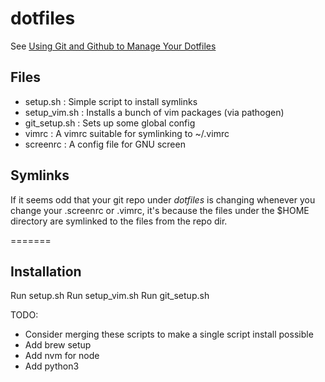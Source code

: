# dotfiles

See [Using Git and Github to Manage Your Dotfiles](http://blog.smalleycreative.com/tutorials/using-git-and-github-to-manage-your-dotfiles/)

## Files
* setup.sh     : Simple script to install symlinks
* setup_vim.sh : Installs a bunch of vim packages (via pathogen)
* git_setup.sh : Sets up some global config
* vimrc        : A vimrc suitable for symlinking to ~/.vimrc
* screenrc     : A config file for GNU screen

## Symlinks
If it seems odd that your git repo under *dotfiles* is changing whenever you
change your .screenrc or .vimrc, it's because the files under the $HOME
directory are symlinked to the files from the repo dir.

=======
## Installation
Run setup.sh
Run setup_vim.sh
Run git_setup.sh

TODO:
* Consider merging these scripts to make a single script install possible
* Add brew setup
* Add nvm for node
* Add python3

